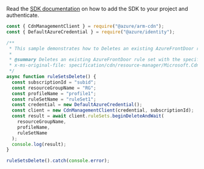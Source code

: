 Read the [SDK documentation](https://github.com/Azure/azure-sdk-for-js/blob/%40azure%2Farm-cdn_7.0.1/sdk/cdn/arm-cdn/README.md) on how to add the SDK to your project and authenticate.

```javascript
const { CdnManagementClient } = require("@azure/arm-cdn");
const { DefaultAzureCredential } = require("@azure/identity");

/**
 * This sample demonstrates how to Deletes an existing AzureFrontDoor rule set with the specified rule set name under the specified subscription, resource group and profile.
 *
 * @summary Deletes an existing AzureFrontDoor rule set with the specified rule set name under the specified subscription, resource group and profile.
 * x-ms-original-file: specification/cdn/resource-manager/Microsoft.Cdn/stable/2021-06-01/examples/RuleSets_Delete.json
 */
async function ruleSetsDelete() {
  const subscriptionId = "subid";
  const resourceGroupName = "RG";
  const profileName = "profile1";
  const ruleSetName = "ruleSet1";
  const credential = new DefaultAzureCredential();
  const client = new CdnManagementClient(credential, subscriptionId);
  const result = await client.ruleSets.beginDeleteAndWait(
    resourceGroupName,
    profileName,
    ruleSetName
  );
  console.log(result);
}

ruleSetsDelete().catch(console.error);
```
